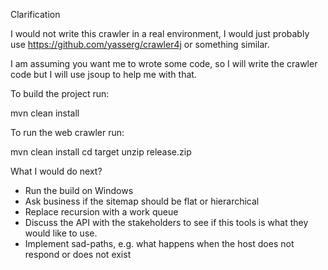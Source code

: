 Clarification

I would not write this crawler in a real environment, I would just probably use
https://github.com/yasserg/crawler4j or something similar.

I am assuming you want me to wrote some code, so I will write the crawler code
but I will use jsoup to help me with that.

To build the project run:

mvn clean install

To run the web crawler run:

mvn clean install
cd target
unzip release.zip

What I would do next?

* Run the build on Windows
* Ask business if the sitemap should be flat or hierarchical
* Replace recursion with a work queue
* Discuss the API with the stakeholders to see if this tools is what they
would like to use.
* Implement sad-paths, e.g. what happens when the host does not respond or does not exist
